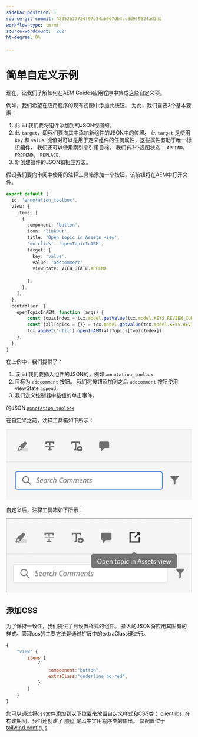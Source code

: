 ```yaml
---
sidebar_position: 1
source-git-commit: 42052b37724f97e34ab007db4cc3d9f9524ad3a2
workflow-type: tm+mt
source-wordcount: '282'
ht-degree: 0%

---
```



# 简单自定义示例

现在，让我们了解如何在AEM Guides应用程序中集成这些自定义项。

例如，我们希望在应用程序的现有视图中添加此按钮。
为此，我们需要3个基本要素：

1. 此 `id` 我们要将组件添加到的JSON视图的。
2. 此 `target`，即我们要向其中添加新组件的JSON中的位置。 此 `target` 是使用 `key` 和 `value`. 键值对可以是用于定义组件的任何属性，这些属性有助于唯一标识组件。
我们还可以使用索引来引用目标。
我们有3个视图状态：  `APPEND`， `PREPEND`， `REPLACE`.
3. 新创建组件的JSON和相应方法。

假设我们要向审阅中使用的注释工具箱添加一个按钮，该按钮将在AEM中打开文件。

```typescript
export default {
  id: 'annotation_toolbox', 
  view: {
    items: [
      {
        component: 'button',
        icon: 'linkOut',
        title: 'Open topic in Assets view',
        'on-click': 'openTopicInAEM',
        target: {
          key: 'value',
          value: 'addcomment',
          viewState: VIEW_STATE.APPEND

        },
      },
    ],
  },
  controller: {
    openTopicInAEM: function (args) {
        const topicIndex = tcx.model.getValue(tcx.model.KEYS.REVIEW_CURR_TOPIC)
        const {allTopics = {}} = tcx.model.getValue(tcx.model.KEYS.REVIEW_DATA) || {}
        tcx.appGet('util').openInAEM(allTopics[topicIndex])
    },
  },
}
```

在上例中，我们提供了：

1. 该 `id` 我们要插入组件的JSON的，例如 `annotation_toolbox`
2. 目标为 `addcomment` 按钮。 我们将按钮添加到之后 `addcomment` 按钮使用viewState `append`.
3. 我们定义控制器中按钮的单击事件。

的JSON [`annotation_toolbox`](./../../../jsons/review_app/annotation_toolbox.json)

在自定义之前，注释工具箱如下所示：

![annotation-toolbox](imgs/annotation_toolbox.png "注释工具箱")

自定义后，注释工具箱如下所示：

![customized-annotation-toolbox](imgs/customised_annotation_toolbox.png "自定义注释工具箱")

## 添加CSS

为了保持一致性，我们提供了已设置样式的组件。 插入的JSON将应用其固有的样式。管理css的主要方法是通过扩展中的extraClass键进行。

```js
{    
    "view":{
        items:[
            {
                compoenent:"button",
                extraClass:"underline bg-red",
            }
        ]
    }
}
```

您可以通过将css文件添加到以下位置来放置自定义样式和CSS类： [clientlibs](#clientlibs). 在构建期间，我们还创建了 [顺风](https://tailwindcss.com/docs/utility-first) 尾风中实用程序类的输出。 其配置位于 [tailwind.config.js](../../../tailwind.config.js)
